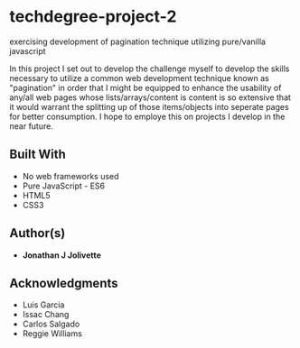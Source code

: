 # techdegree-project-2
exercising development of pagination technique utilizing pure/vanilla javascript

In this project I set out to develop the challenge myself to develop the skills necessary to utilize a common web development technique known as "pagination" in order that I might be equipped to enhance the usability of any/all web pages whose lists/arrays/content is content is so extensive that it would warrant the splitting up of those items/objects into seperate pages for better consumption. I hope to employe this on projects I develop in the near future.

## Built With

* No web frameworks used
* Pure JavaScript - ES6
* HTML5
* CSS3

## Author(s)

* **Jonathan J Jolivette**
## Acknowledgments

* Luis Garcia
* Issac Chang
* Carlos Salgado
* Reggie Williams
